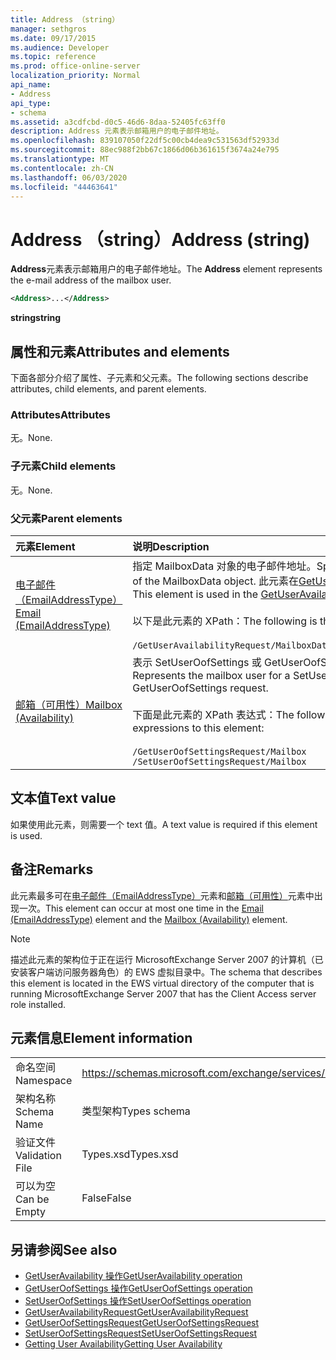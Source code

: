 ```yaml
---
title: Address （string）
manager: sethgros
ms.date: 09/17/2015
ms.audience: Developer
ms.topic: reference
ms.prod: office-online-server
localization_priority: Normal
api_name:
- Address
api_type:
- schema
ms.assetid: a3cdfcbd-d0c5-46d6-8daa-52405fc63ff0
description: Address 元素表示邮箱用户的电子邮件地址。
ms.openlocfilehash: 839107050f22df5c00cb4dea9c531563df52933d
ms.sourcegitcommit: 88ec988f2bb67c1866d06b361615f3674a24e795
ms.translationtype: MT
ms.contentlocale: zh-CN
ms.lasthandoff: 06/03/2020
ms.locfileid: "44463641"
---
```

# <a name="address-string"></a><span data-ttu-id="8123a-103">Address （string）</span><span class="sxs-lookup"><span data-stu-id="8123a-103">Address (string)</span></span>

<span data-ttu-id="8123a-104">**Address**元素表示邮箱用户的电子邮件地址。</span><span class="sxs-lookup"><span data-stu-id="8123a-104">The **Address** element represents the e-mail address of the mailbox user.</span></span> 
  
```xml
<Address>...</Address>
```

 <span data-ttu-id="8123a-105">**string**</span><span class="sxs-lookup"><span data-stu-id="8123a-105">**string**</span></span>
## <a name="attributes-and-elements"></a><span data-ttu-id="8123a-106">属性和元素</span><span class="sxs-lookup"><span data-stu-id="8123a-106">Attributes and elements</span></span>

<span data-ttu-id="8123a-107">下面各部分介绍了属性、子元素和父元素。</span><span class="sxs-lookup"><span data-stu-id="8123a-107">The following sections describe attributes, child elements, and parent elements.</span></span>
  
### <a name="attributes"></a><span data-ttu-id="8123a-108">Attributes</span><span class="sxs-lookup"><span data-stu-id="8123a-108">Attributes</span></span>

<span data-ttu-id="8123a-109">无。</span><span class="sxs-lookup"><span data-stu-id="8123a-109">None.</span></span>
  
### <a name="child-elements"></a><span data-ttu-id="8123a-110">子元素</span><span class="sxs-lookup"><span data-stu-id="8123a-110">Child elements</span></span>

<span data-ttu-id="8123a-111">无。</span><span class="sxs-lookup"><span data-stu-id="8123a-111">None.</span></span>
  
### <a name="parent-elements"></a><span data-ttu-id="8123a-112">父元素</span><span class="sxs-lookup"><span data-stu-id="8123a-112">Parent elements</span></span>

|<span data-ttu-id="8123a-113">**元素**</span><span class="sxs-lookup"><span data-stu-id="8123a-113">**Element**</span></span>|<span data-ttu-id="8123a-114">**说明**</span><span class="sxs-lookup"><span data-stu-id="8123a-114">**Description**</span></span>|
|:-----|:-----|
|[<span data-ttu-id="8123a-115">电子邮件（EmailAddressType）</span><span class="sxs-lookup"><span data-stu-id="8123a-115">Email (EmailAddressType)</span></span>](email-emailaddresstype.md) <br/> |<span data-ttu-id="8123a-116">指定 MailboxData 对象的电子邮件地址。</span><span class="sxs-lookup"><span data-stu-id="8123a-116">Specifies the e-mail address of the MailboxData object.</span></span> <span data-ttu-id="8123a-117">此元素在[GetUserAvailability 操作](getuseravailability-operation.md)中使用。</span><span class="sxs-lookup"><span data-stu-id="8123a-117">This element is used in the [GetUserAvailability operation](getuseravailability-operation.md).</span></span><br/><br/> <span data-ttu-id="8123a-118">以下是此元素的 XPath：</span><span class="sxs-lookup"><span data-stu-id="8123a-118">The following is the XPath to this element:</span></span><br/><br/>  `/GetUserAvailabilityRequest/MailboxDataArray/MailboxData[i]/Email` <br/> |
|[<span data-ttu-id="8123a-119">邮箱（可用性）</span><span class="sxs-lookup"><span data-stu-id="8123a-119">Mailbox (Availability)</span></span>](mailbox-availability.md) <br/> | <span data-ttu-id="8123a-120">表示 SetUserOofSettings 或 GetUserOofSettings 请求的邮箱用户。</span><span class="sxs-lookup"><span data-stu-id="8123a-120">Represents the mailbox user for a SetUserOofSettings or GetUserOofSettings request.</span></span><br/><br/>  <span data-ttu-id="8123a-121">下面是此元素的 XPath 表达式：</span><span class="sxs-lookup"><span data-stu-id="8123a-121">The following are the XPath expressions to this element:</span></span><br/><br/>  `/GetUserOofSettingsRequest/Mailbox` <br/>  `/SetUserOofSettingsRequest/Mailbox` <br/> |
   
## <a name="text-value"></a><span data-ttu-id="8123a-122">文本值</span><span class="sxs-lookup"><span data-stu-id="8123a-122">Text value</span></span>

<span data-ttu-id="8123a-123">如果使用此元素，则需要一个 text 值。</span><span class="sxs-lookup"><span data-stu-id="8123a-123">A text value is required if this element is used.</span></span>
  
## <a name="remarks"></a><span data-ttu-id="8123a-124">备注</span><span class="sxs-lookup"><span data-stu-id="8123a-124">Remarks</span></span>

<span data-ttu-id="8123a-125">此元素最多可在[电子邮件（EmailAddressType）](email-emailaddresstype.md)元素和[邮箱（可用性）](mailbox-availability.md)元素中出现一次。</span><span class="sxs-lookup"><span data-stu-id="8123a-125">This element can occur at most one time in the [Email (EmailAddressType)](email-emailaddresstype.md) element and the [Mailbox (Availability)](mailbox-availability.md) element.</span></span> 
  
> [!NOTE]
> <span data-ttu-id="8123a-126">描述此元素的架构位于正在运行 MicrosoftExchange Server 2007 的计算机（已安装客户端访问服务器角色）的 EWS 虚拟目录中。</span><span class="sxs-lookup"><span data-stu-id="8123a-126">The schema that describes this element is located in the EWS virtual directory of the computer that is running MicrosoftExchange Server 2007 that has the Client Access server role installed.</span></span> 
  
## <a name="element-information"></a><span data-ttu-id="8123a-127">元素信息</span><span class="sxs-lookup"><span data-stu-id="8123a-127">Element information</span></span>

|||
|:-----|:-----|
|<span data-ttu-id="8123a-128">命名空间</span><span class="sxs-lookup"><span data-stu-id="8123a-128">Namespace</span></span>  <br/> |https://schemas.microsoft.com/exchange/services/2006/types  <br/> |
|<span data-ttu-id="8123a-129">架构名称</span><span class="sxs-lookup"><span data-stu-id="8123a-129">Schema Name</span></span>  <br/> |<span data-ttu-id="8123a-130">类型架构</span><span class="sxs-lookup"><span data-stu-id="8123a-130">Types schema</span></span>  <br/> |
|<span data-ttu-id="8123a-131">验证文件</span><span class="sxs-lookup"><span data-stu-id="8123a-131">Validation File</span></span>  <br/> |<span data-ttu-id="8123a-132">Types.xsd</span><span class="sxs-lookup"><span data-stu-id="8123a-132">Types.xsd</span></span>  <br/> |
|<span data-ttu-id="8123a-133">可以为空</span><span class="sxs-lookup"><span data-stu-id="8123a-133">Can be Empty</span></span>  <br/> |<span data-ttu-id="8123a-134">False</span><span class="sxs-lookup"><span data-stu-id="8123a-134">False</span></span>  <br/> |
   
## <a name="see-also"></a><span data-ttu-id="8123a-135">另请参阅</span><span class="sxs-lookup"><span data-stu-id="8123a-135">See also</span></span>

- [<span data-ttu-id="8123a-136">GetUserAvailability 操作</span><span class="sxs-lookup"><span data-stu-id="8123a-136">GetUserAvailability operation</span></span>](getuseravailability-operation.md)
- [<span data-ttu-id="8123a-137">GetUserOofSettings 操作</span><span class="sxs-lookup"><span data-stu-id="8123a-137">GetUserOofSettings operation</span></span>](getuseroofsettings-operation.md)
- [<span data-ttu-id="8123a-138">SetUserOofSettings 操作</span><span class="sxs-lookup"><span data-stu-id="8123a-138">SetUserOofSettings operation</span></span>](setuseroofsettings-operation.md)
- [<span data-ttu-id="8123a-139">GetUserAvailabilityRequest</span><span class="sxs-lookup"><span data-stu-id="8123a-139">GetUserAvailabilityRequest</span></span>](getuseravailabilityrequest.md)
- [<span data-ttu-id="8123a-140">GetUserOofSettingsRequest</span><span class="sxs-lookup"><span data-stu-id="8123a-140">GetUserOofSettingsRequest</span></span>](getuseroofsettingsrequest.md)
- [<span data-ttu-id="8123a-141">SetUserOofSettingsRequest</span><span class="sxs-lookup"><span data-stu-id="8123a-141">SetUserOofSettingsRequest</span></span>](setuseroofsettingsrequest.md)
- [<span data-ttu-id="8123a-142">Getting User Availability</span><span class="sxs-lookup"><span data-stu-id="8123a-142">Getting User Availability</span></span>](https://msdn.microsoft.com/library/d4133fcb-9b0f-4e6b-aadf-a389da83516a%28Office.15%29.aspx)

